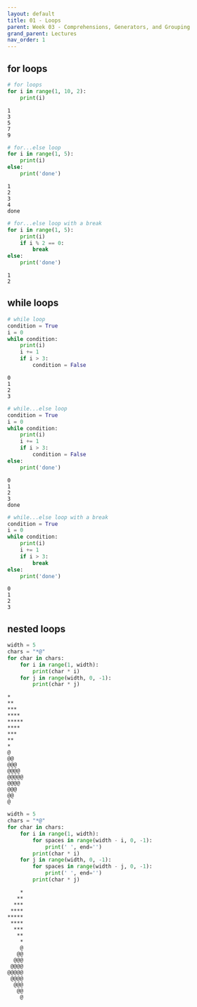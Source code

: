 ```yaml
---
layout: default
title: 01 - Loops
parent: Week 03 - Comprehensions, Generators, and Grouping
grand_parent: Lectures
nav_order: 1
---
```


## for loops


```python
# for loops
for i in range(1, 10, 2):
    print(i)
```

    1
    3
    5
    7
    9



```python
# for...else loop
for i in range(1, 5):
    print(i)
else:
    print('done')
```

    1
    2
    3
    4
    done



```python
# for...else loop with a break
for i in range(1, 5):
    print(i)
    if i % 2 == 0:
        break
else:
    print('done')
```

    1
    2


## while loops


```python
# while loop
condition = True
i = 0
while condition:
    print(i)
    i += 1
    if i > 3:
        condition = False
```

    0
    1
    2
    3



```python
# while...else loop
condition = True
i = 0
while condition:
    print(i)
    i += 1
    if i > 3:
        condition = False
else:
    print('done')
```

    0
    1
    2
    3
    done



```python
# while...else loop with a break
condition = True
i = 0
while condition:
    print(i)
    i += 1
    if i > 3:
        break
else:
    print('done')
```

    0
    1
    2
    3


## nested loops


```python
width = 5
chars = "*@"
for char in chars:
    for i in range(1, width):
        print(char * i)
    for j in range(width, 0, -1):
        print(char * j)
```

    *
    **
    ***
    ****
    *****
    ****
    ***
    **
    *
    @
    @@
    @@@
    @@@@
    @@@@@
    @@@@
    @@@
    @@
    @



```python
width = 5
chars = "*@"
for char in chars:
    for i in range(1, width):
        for spaces in range(width - i, 0, -1):
            print(' ', end='')
        print(char * i)
    for j in range(width, 0, -1):
        for spaces in range(width - j, 0, -1):
            print(' ', end='')
        print(char * j)
```

        *
       **
      ***
     ****
    *****
     ****
      ***
       **
        *
        @
       @@
      @@@
     @@@@
    @@@@@
     @@@@
      @@@
       @@
        @



```python

```
